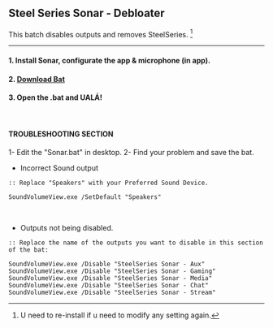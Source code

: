 ## Steel Series Sonar - Debloater
This batch disables outputs and removes SteelSeries. [^1]
[^1]:U need to re-install if u need to modify any setting again.

------------------------

#### 1. Install Sonar, configurate the app & microphone (in app).
#### 2. [**Download Bat**](https://github.com/gzmatte/sonar/releases/download/1/SS-Debloat.bat)
#### 3. Open the .bat and UALÁ!

</br>

#### TROUBLESHOOTING SECTION

1- Edit the "Sonar.bat" in desktop.
2- Find your problem and save the bat. 

- Incorrect Sound output
```
:: Replace "Speakers" with your Preferred Sound Device.

SoundVolumeView.exe /SetDefault "Speakers"
```
</br>

- Outputs not being disabled.
```
:: Replace the name of the outputs you want to disable in this section of the bat:

SoundVolumeView.exe /Disable "SteelSeries Sonar - Aux"
SoundVolumeView.exe /Disable "SteelSeries Sonar - Gaming"
SoundVolumeView.exe /Disable "SteelSeries Sonar - Media"
SoundVolumeView.exe /Disable "SteelSeries Sonar - Chat"
SoundVolumeView.exe /Disable "SteelSeries Sonar - Stream"
```
